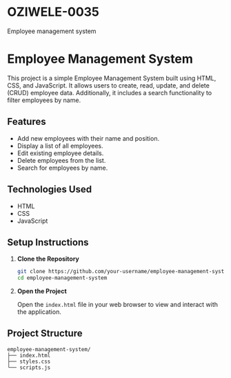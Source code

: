 # OZIWELE-0035
Employee management system
# Employee Management System

This project is a simple Employee Management System built using HTML, CSS, and JavaScript. It allows users to create, read, update, and delete (CRUD) employee data. Additionally, it includes a search functionality to filter employees by name.

## Features

- Add new employees with their name and position.
- Display a list of all employees.
- Edit existing employee details.
- Delete employees from the list.
- Search for employees by name.

## Technologies Used

- HTML
- CSS
- JavaScript

## Setup Instructions

1. **Clone the Repository**

    ```bash
    git clone https://github.com/your-username/employee-management-system.git
    cd employee-management-system
    ```

2. **Open the Project**

    Open the `index.html` file in your web browser to view and interact with the application.

## Project Structure

```plaintext
employee-management-system/
├── index.html
├── styles.css
└── scripts.js
